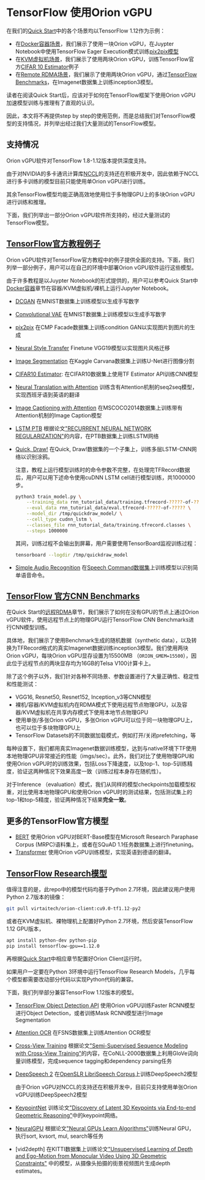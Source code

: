 # TensorFlow 使用Orion vGPU

在我们的[Quick Start](../doc/quick-start)中的各个场景均以TensorFlow 1.12作为示例：

* 在[Docker容器场景](../doc/quick-start/container.md)，我们展示了使用一块Orion vGPU，在Juypter Notebook中使用TensorFlow Eager Execution模式训练[pix2pix模型](https://github.com/tensorflow/tensorflow/blob/r1.12/tensorflow/contrib/eager/python/examples/pix2pix/pix2pix_eager.ipynb)
* 在[KVM虚拟机场景](../doc/quick-start/kvm.md)，我们展示了使用两块Orion vGPU，训练TensorFlow官方[CIFAR 10 Estimator](https://github.com/tensorflow/models/tree/r1.12.0/tutorials/image/cifar10_estimator)例子
* 在[Remote RDMA场景](../doc/quick-start/remote_rdma.md)，我们展示了使用两块Orion vGPU，通过[TensorFlow Benchmarks](https://github.com/tensorflow/benchmarks/tree/cnn_tf_v1.12_compatible/scripts/tf_cnn_benchmarks)，在Imagenet数据集上训练inception3模型。

读者在阅读Quick Start后，应该对于如何在TensorFlow框架下使用Orion vGPU加速模型训练与推理有了直观的认识。

因此，本文将不再提供step by step的使用范例，而是总结我们对TensorFlow模型的支持情况，并列举出经过我们大量测试的TensorFlow模型。

## 支持情况
Orion vGPU软件对TensorFlow 1.8-1.12版本提供深度支持。

由于对NVIDIA的多卡通讯计算库[NCCL](https://developer.nvidia.com/nccl)的支持还在积极开发中，因此依赖于NCCL进行多卡训练的模型目前只能使用单Orion vGPU进行训练。

其余TensorFlow模型均能正确高效地使用位于多物理GPU上的多块Orion vGPU进行训练和推理。

下面，我们列举出一部分Orion vGPU软件所支持的，经过大量测试的TensorFlow模型。

## [TensorFlow官方教程例子](https://www.tensorflow.org/tutorials)

Orion vGPU软件对TensorFlow官方教程中的例子提供全面的支持。下面，我们列举一部分例子，用户可以在自己的环境中部署Orion vGPU软件运行这些模型。

由于许多教程是以Juypter Notebook的形式提供的，用户可以参考Quick Start中[Docker容器](../doc/quick-start/container.md)章节在容器/KVM虚拟机/裸机上运行Jupyter Notebook。

* [DCGAN](https://github.com/tensorflow/tensorflow/blob/r1.12/tensorflow/contrib/eager/python/examples/generative_examples/dcgan.ipynb) 在MNIST数据集上训练模型以生成手写数字
* [Convolutional VAE](https://github.com/tensorflow/tensorflow/blob/r1.12/tensorflow/contrib/eager/python/examples/generative_examples/dcgan.ipynb) 在MNIST数据集上训练模型以生成手写数字
* [pix2pix](https://github.com/tensorflow/tensorflow/blob/r1.12/tensorflow/contrib/eager/python/examples/pix2pix/pix2pix_eager.ipynb) 在CMP Facade数据集上训练condition GAN以实现图片到图片的生成
* [Neural Style Transfer](https://github.com/tensorflow/models/blob/r1.12.0/research/nst_blogpost/4_Neural_Style_Transfer_with_Eager_Execution.ipynb) Finetune VGG19模型以实现图片风格迁移
* [Image Segmentation](https://github.com/tensorflow/models/blob/r1.12.0/samples/outreach/blogs/segmentation_blogpost/image_segmentation.ipynb) 在Kaggle Carvana数据集上训练U-Net进行图像分割
* [CIFAR10 Estimator](https://github.com/tensorflow/models/tree/r1.12.0/tutorials/image/cifar10_estimator): 在CIFAR10数据集上使用TF Estimator API训练CNN模型
* [Neural Translation with Attention](https://github.com/tensorflow/tensorflow/blob/r1.12/tensorflow/contrib/eager/python/examples/nmt_with_attention/nmt_with_attention.ipynb) 训练含有Attention机制的seq2seq模型，实现西班牙语到英语的翻译
* [Image Captioning with Attention](https://github.com/tensorflow/tensorflow/blob/r1.12/tensorflow/contrib/eager/python/examples/generative_examples/image_captioning_with_attention.ipynb) 在MSCOCO2014数据集上训练带有Attention机制的Image Caption模型
* [LSTM PTB](https://www.tensorflow.org/tutorials/sequences/recurrent) 根据论文["RECURRENT NEURAL NETWORK REGULARIZATION"](https://arxiv.org/abs/1409.2329)的内容，在PTB数据集上训练LSTM网络
* [Quick, Draw!](https://www.tensorflow.org/tutorials/sequences/recurrent_quickdraw) 在Quick, Draw!数据集的一个子集上，训练多层LSTM-CNN网络以识别涂鸦。

    注意，教程上运行模型训练时的命令参数不完整，在处理完TFRecord数据后，用户可以用下述命令使用cuDNN LSTM cell进行模型训练，共1000000步。

    ```bash
    python3 train_model.py \
        --training_data rnn_tutorial_data/training.tfrecord-?????-of-????? \
        --eval_data rnn_tutorial_data/eval.tfrecord-?????-of-????? \
        --model_dir /tmp/quickdraw_model/ \
        --cell_type cudnn_lstm \
        --classes_file rnn_tutorial_data/training.tfrecord.classes \
        --steps 1000000
    ```

    其间，训练过程不会输出到屏幕，用户需要使用TensorBoard监视训练过程：

    ```bash
    tensorboard --logdir /tmp/quickdraw_model
    ```

* [Simple Audio Recognition](https://www.tensorflow.org/tutorials/sequences/audio_recognition) 在[Speech Command数据集](https://storage.cloud.google.com/download.tensorflow.org/data/speech_commands_v0.02.tar.gz)上训练模型以识别简单语音命令。

## [TensorFlow 官方CNN Benchmarks](https://github.com/tensorflow/benchmarks/tree/cnn_tf_v1.12_compatible/scripts/tf_cnn_benchmarks)

在Quick Start的[远程RDMA](../doc/quick-start/remote_rdma.md#run-benchmarks)章节，我们展示了如何在没有GPU的节点上通过Orion vGPU软件，使用远程节点上的物理GPU运行TensorFlow CNN Benchmarks进行CNN模型训练。

具体地，我们展示了使用Benchmark生成的随机数据（synthetic data），以及转换为TFRecord格式的真实Imagenet数据训练inception3模型。我们使用两块Orion vGPU，每块Orion vGPU显存设置为15500MB （`ORION_GMEM=15500`），因此位于远程节点的两块显存均为16GB的Telsa V100计算卡上。

除了这个例子以外，我们针对各种不同场景、参数设置进行了大量正确性、稳定性和性能测试：

* VGG16, Resnet50, Resnet152, Inception_v3等CNN模型
* 裸机/容器/KVM虚拟机内在RDMA模式下使用远程节点物理GPU，以及容器/KVM虚拟机在共享内存模式下使用本地节点物理GPU
* 使用单张/多张Orion vGPU，多张Orion vGPU可以位于同一块物理GPU上，也可以位于多块物理GPU上
* TensorFlow Datasets的不同数据加载模式，例如打开/关闭prefetching，等

每种设置下，我们都用真实Imagenet数据训练模型，达到与native环境下TF使用本地物理GPU非常接近的性能（imgs/sec）。此外，我们对比了使用物理GPU和使用Orion vGPU时的训练效果，包括Loss下降速度，以及top-1、top-5训练精度，验证这两种情况下效果高度一致（训练过程本身存在随机性）。

对于Inference （evaluation）模式，我们从同样的模型checkpoints加载模型权重，对比使用本地物理GPU和使用Orion vGPU时的测试结果，包括测试集上的top-1和top-5精度，验证两种情况下结果**完全一致**。

## 更多的TensorFlow官方模型

* [BERT](https://github.com/google-research/bert) 使用Orion vGPU对BERT-Base模型在Microsoft Research Paraphase Corpus (MRPC)语料集上，或者在SQuAD 1.1任务数据集上进行finetuning。
* [Transformer](https://github.com/tensorflow/models/tree/r1.12.0/official/transformer) 使用Orion vGPU训练模型，实现英语到德语的翻译。

## [TensorFlow Research模型](https://github.com/tensorflow/models/tree/r1.12.0/research)



值得注意的是，此repo中的模型代码均基于Python 2.7环境，因此建议用户使用Python 2.7版本的镜像：

```bash
git pull virtaitech/orion-client:cu9.0-tf1.12-py2
```

或者在KVM虚拟机、裸物理机上配置好Python 2.7环境，然后安装TensorFlow 1.12 GPU版本，

```bash
apt install python-dev python-pip
pip install tensorflow-gpu==1.12.0
```

再根据[Quick Start](../doc/quick-start)中相应章节配置好Orion Client运行时。

如果用户一定要在Python 3环境中运行TensorFlow Research Models，几乎每个模型都需要改动部分代码以实现Python代码的兼容。

下面，我们列举部分兼容TensorFlow 1.12版本的模型。

* [TensorFlow Object Detection API](https://github.com/tensorflow/models/tree/r1.12.0/research/object_detection) 使用Orion vGPU训练Faster RCNN模型进行Object Detection，或者训练Mask RCNN模型进行Image Segmentation
* [Attention OCR](https://github.com/tensorflow/models/tree/r1.12.0/research/attention_ocr) 在FSNS数据集上训练Attention OCR模型
* [Cross-View Training](https://github.com/tensorflow/models/tree/r1.12.0/research/cvt_text) 根据论文["Semi-Supervised Sequence Modeling with Cross-View Training"](https://arxiv.org/abs/1809.08370)的内容，在CoNLL-2000数据集上利用GloVe词向量训练模型，完成sequence tagging和dependency parsing任务
* [DeepSpeech 2](https://github.com/tensorflow/models/tree/r1.12.0/research/deep_speech) 在[OpenSLR LibriSpeech Corpus](http://www.openslr.org/12/)上训练DeepSpeech2模型

    由于Orion vGPU对NCCL的支持还在积极开发中，目前只支持使用单张Orion vGPU训练DeepSpeech2模型
* [KeypointNet](https://github.com/tensorflow/models/tree/r1.12.0/research/keypointnet) 训练论文["Discovery of Latent 3D Keypoints via End-to-end Geometric Reasoning"](https://arxiv.org/pdf/1807.03146.pdf)中的keypoint网络。
* [NeuralGPU](https://github.com/tensorflow/models/tree/r1.12.0/research/neural_gpu) 根据论文["Neural GPUs Learn Algorithms"](https://arxiv.org/abs/1511.08228)训练Neural GPU，执行sort, kvsort, mul, search等任务

* [vid2depth] 在KITTI数据集上训练论文["Unsupervised Learning of Depth and Ego-Motion from Monocular Video Using 3D Geometric Constraints"](https://arxiv.org/pdf/1802.05522.pdf) 中的模型，从摄像头拍摄的街景视频图片生成depth estimates。